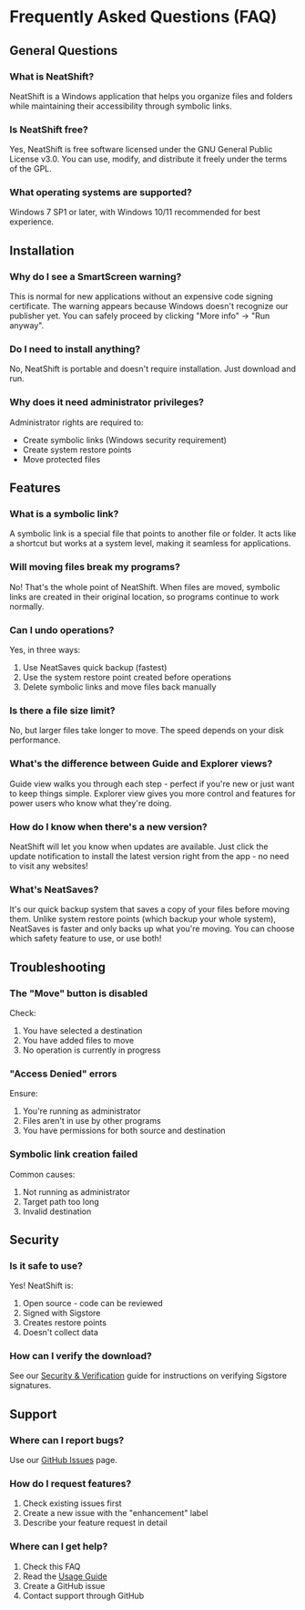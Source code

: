 # Frequently Asked Questions (FAQ)

## General Questions

### What is NeatShift?
NeatShift is a Windows application that helps you organize files and folders while maintaining their accessibility through symbolic links.

### Is NeatShift free?
Yes, NeatShift is free software licensed under the GNU General Public License v3.0. You can use, modify, and distribute it freely under the terms of the GPL.

### What operating systems are supported?
Windows 7 SP1 or later, with Windows 10/11 recommended for best experience.

## Installation

### Why do I see a SmartScreen warning?
This is normal for new applications without an expensive code signing certificate. The warning appears because Windows doesn't recognize our publisher yet. You can safely proceed by clicking "More info" → "Run anyway".

### Do I need to install anything?
No, NeatShift is portable and doesn't require installation. Just download and run.

### Why does it need administrator privileges?
Administrator rights are required to:
- Create symbolic links (Windows security requirement)
- Create system restore points
- Move protected files

## Features

### What is a symbolic link?
A symbolic link is a special file that points to another file or folder. It acts like a shortcut but works at a system level, making it seamless for applications.

### Will moving files break my programs?
No! That's the whole point of NeatShift. When files are moved, symbolic links are created in their original location, so programs continue to work normally.

### Can I undo operations?
Yes, in three ways:
1. Use NeatSaves quick backup (fastest)
2. Use the system restore point created before operations
3. Delete symbolic links and move files back manually

### Is there a file size limit?
No, but larger files take longer to move. The speed depends on your disk performance.

### What's the difference between Guide and Explorer views?
Guide view walks you through each step - perfect if you're new or just want to keep things simple. Explorer view gives you more control and features for power users who know what they're doing.

### How do I know when there's a new version?
NeatShift will let you know when updates are available. Just click the update notification to install the latest version right from the app - no need to visit any websites!

### What's NeatSaves?
It's our quick backup system that saves a copy of your files before moving them. Unlike system restore points (which backup your whole system), NeatSaves is faster and only backs up what you're moving. You can choose which safety feature to use, or use both!

## Troubleshooting

### The "Move" button is disabled
Check:
1. You have selected a destination
2. You have added files to move
3. No operation is currently in progress

### "Access Denied" errors
Ensure:
1. You're running as administrator
2. Files aren't in use by other programs
3. You have permissions for both source and destination

### Symbolic link creation failed
Common causes:
1. Not running as administrator
2. Target path too long
3. Invalid destination

## Security

### Is it safe to use?
Yes! NeatShift is:
1. Open source - code can be reviewed
2. Signed with Sigstore
3. Creates restore points
4. Doesn't collect data

### How can I verify the download?
See our [Security & Verification](Security-and-Verification) guide for instructions on verifying Sigstore signatures.

## Support

### Where can I report bugs?
Use our [GitHub Issues](https://github.com/BytexGrid/NeatShift/issues) page.

### How do I request features?
1. Check existing issues first
2. Create a new issue with the "enhancement" label
3. Describe your feature request in detail

### Where can I get help?
1. Check this FAQ
2. Read the [Usage Guide](Usage-Guide)
3. Create a GitHub issue
4. Contact support through GitHub 